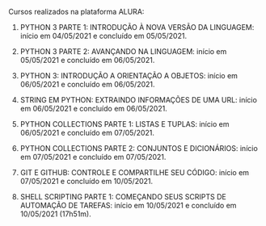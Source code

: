 Cursos realizados na plataforma ALURA:

1. PYTHON 3 PARTE 1: INTRODUÇÃO À NOVA VERSÃO DA LINGUAGEM: início em 04/05/2021 e concluído em 05/05/2021.

2. PYTHON 3 PARTE 2: AVANÇANDO NA LINGUAGEM: início em 05/05/2021 e concluído em 06/05/2021.

3. PYTHON 3: INTRODUÇÃO A ORIENTAÇÃO A OBJETOS: início em 06/05/2021 e concluído em 06/05/2021.

4. STRING EM PYTHON: EXTRAINDO INFORMAÇÕES DE UMA URL: início em 06/05/2021 e concluído em 06/05/2021.

5. PYTHON COLLECTIONS PARTE 1: LISTAS E TUPLAS: início em 06/05/2021 e concluído em 07/05/2021.

6. PYTHON COLLECTIONS PARTE 2: CONJUNTOS E DICIONÁRIOS: início em 07/05/2021 e concluído em 07/05/2021.

7. GIT E GITHUB: CONTROLE E COMPARTILHE SEU CÓDIGO: início em 07/05/2021 e concluído em 10/05/2021.

8. SHELL SCRIPTING PARTE 1: COMEÇANDO SEUS SCRIPTS DE AUTOMAÇÃO DE TAREFAS: início em 10/05/2021 e concluído em 10/05/2021 (17h51m).
